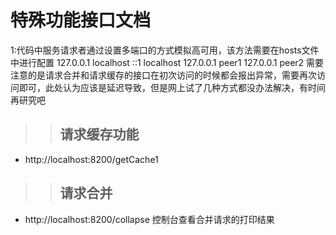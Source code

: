 # 特殊功能接口文档
  1:代码中服务请求者通过设置多端口的方式模拟高可用，该方法需要在hosts文件中进行配置
  127.0.0.1       localhost
	::1             localhost
	127.0.0.1       peer1 
	127.0.0.1       peer2
  需要注意的是请求合并和请求缓存的接口在初次访问的时候都会报出异常，需要再次访问即可，此处认为应该是延迟导致，但是网上试了几种方式都没办法解决，有时间再研究吧
>>## 请求缓存功能 
  * http://localhost:8200/getCache1
  
  >>## 请求合并
  * http://localhost:8200/collapse
  控制台查看合并请求的打印结果

 
    

